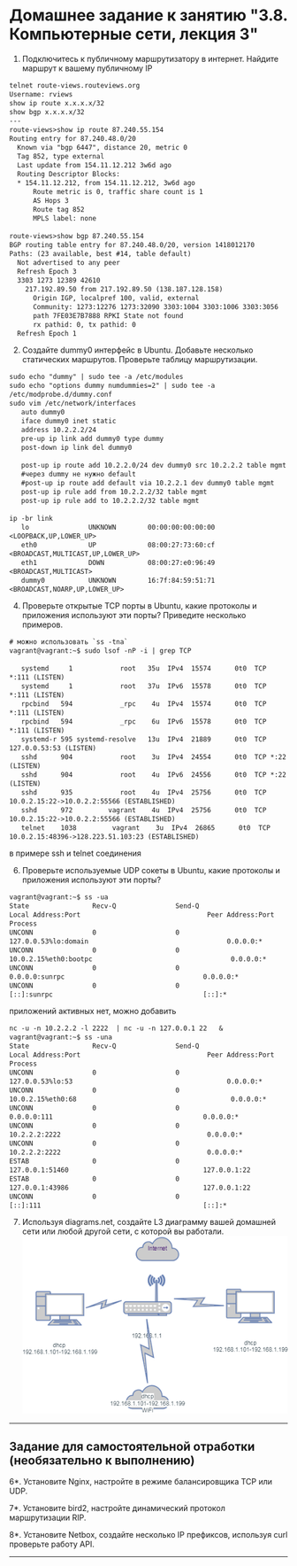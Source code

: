 # Домашнее задание к занятию "3.8. Компьютерные сети, лекция 3"

1. Подключитесь к публичному маршрутизатору в интернет. Найдите маршрут к вашему публичному IP
```
telnet route-views.routeviews.org
Username: rviews
show ip route x.x.x.x/32
show bgp x.x.x.x/32
---
route-views>show ip route 87.240.55.154
Routing entry for 87.240.48.0/20
  Known via "bgp 6447", distance 20, metric 0
  Tag 852, type external
  Last update from 154.11.12.212 3w6d ago
  Routing Descriptor Blocks:
  * 154.11.12.212, from 154.11.12.212, 3w6d ago
      Route metric is 0, traffic share count is 1
      AS Hops 3
      Route tag 852
      MPLS label: none

route-views>show bgp 87.240.55.154
BGP routing table entry for 87.240.48.0/20, version 1418012170
Paths: (23 available, best #14, table default)
  Not advertised to any peer
  Refresh Epoch 3
  3303 1273 12389 42610
    217.192.89.50 from 217.192.89.50 (138.187.128.158)
      Origin IGP, localpref 100, valid, external
      Community: 1273:12276 1273:32090 3303:1004 3303:1006 3303:3056
      path 7FE03E7B7888 RPKI State not found
      rx pathid: 0, tx pathid: 0
  Refresh Epoch 1
```
2. Создайте dummy0 интерфейс в Ubuntu. Добавьте несколько статических маршрутов. Проверьте таблицу маршрутизации.
```
sudo echo "dummy" | sudo tee -a /etc/modules
sudo echo "options dummy numdummies=2" | sudo tee -a /etc/modprobe.d/dummy.conf
sudo vim /etc/network/interfaces
   auto dummy0
   iface dummy0 inet static
   address 10.2.2.2/24
   pre-up ip link add dummy0 type dummy
   post-down ip link del dummy0
   
   post-up ip route add 10.2.2.0/24 dev dummy0 src 10.2.2.2 table mgmt
   #через dummy не нужно default 
   #post-up ip route add default via 10.2.2.1 dev dummy0 table mgmt
   post-up ip rule add from 10.2.2.2/32 table mgmt
   post-up ip rule add to 10.2.2.2/32 table mgmt

ip -br link
   lo               UNKNOWN        00:00:00:00:00:00 <LOOPBACK,UP,LOWER_UP>
   eth0             UP             08:00:27:73:60:cf <BROADCAST,MULTICAST,UP,LOWER_UP>
   eth1             DOWN           08:00:27:e0:96:49 <BROADCAST,MULTICAST>
   dummy0           UNKNOWN        16:7f:84:59:51:71 <BROADCAST,NOARP,UP,LOWER_UP>
```
4. Проверьте открытые TCP порты в Ubuntu, какие протоколы и приложения используют эти порты? Приведите несколько примеров.
```
# можно использовать `ss -tna`
vagrant@vagrant:~$ sudo lsof -nP -i | grep TCP

   systemd     1            root   35u  IPv4  15574      0t0  TCP *:111 (LISTEN)
   systemd     1            root   37u  IPv6  15578      0t0  TCP *:111 (LISTEN)
   rpcbind   594            _rpc    4u  IPv4  15574      0t0  TCP *:111 (LISTEN)
   rpcbind   594            _rpc    6u  IPv6  15578      0t0  TCP *:111 (LISTEN)
   systemd-r 595 systemd-resolve   13u  IPv4  21889      0t0  TCP 127.0.0.53:53 (LISTEN)
   sshd      904            root    3u  IPv4  24554      0t0  TCP *:22 (LISTEN)
   sshd      904            root    4u  IPv6  24556      0t0  TCP *:22 (LISTEN)
   sshd      935            root    4u  IPv4  25756      0t0  TCP 10.0.2.15:22->10.0.2.2:55566 (ESTABLISHED)
   sshd      972         vagrant    4u  IPv4  25756      0t0  TCP 10.0.2.15:22->10.0.2.2:55566 (ESTABLISHED)
   telnet    1038         vagrant    3u  IPv4  26865      0t0  TCP 10.0.2.15:48396->128.223.51.103:23 (ESTABLISHED)
  ```
в примере ssh и telnet соединения

6. Проверьте используемые UDP сокеты в Ubuntu, какие протоколы и приложения используют эти порты?
```
vagrant@vagrant:~$ ss -ua
State                Recv-Q               Send-Q                              Local Address:Port                                Peer Address:Port               Process
UNCONN               0                    0                                   127.0.0.53%lo:domain                                   0.0.0.0:*
UNCONN               0                    0                                  10.0.2.15%eth0:bootpc                                   0.0.0.0:*
UNCONN               0                    0                                         0.0.0.0:sunrpc                                   0.0.0.0:*
UNCONN               0                    0                                            [::]:sunrpc                                      [::]:*
```
приложений активных нет,  можно добавить
```
nc -u -n 10.2.2.2 -l 2222  | nc -u -n 127.0.0.1 22   &
vagrant@vagrant:~$ ss -una
State                Recv-Q               Send-Q                              Local Address:Port                                Peer Address:Port               Process
UNCONN               0                    0                                   127.0.0.53%lo:53                                       0.0.0.0:*
UNCONN               0                    0                                  10.0.2.15%eth0:68                                       0.0.0.0:*
UNCONN               0                    0                                         0.0.0.0:111                                      0.0.0.0:*
UNCONN               0                    0                                        10.2.2.2:2222                                     0.0.0.0:*
UNCONN               0                    0                                        10.2.2.2:2222                                     0.0.0.0:*
ESTAB                0                    0                                       127.0.0.1:51460                                  127.0.0.1:22
ESTAB                0                    0                                       127.0.0.1:43986                                  127.0.0.1:22
UNCONN               0                    0                                            [::]:111                                         [::]:*
```
7. Используя diagrams.net, создайте L3 диаграмму вашей домашней сети или любой другой сети, с которой вы работали. 
![ресурсы](03_08_diag.png)

 ---
## Задание для самостоятельной отработки (необязательно к выполнению)

6*. Установите Nginx, настройте в режиме балансировщика TCP или UDP.

7*. Установите bird2, настройте динамический протокол маршрутизации RIP.

8*. Установите Netbox, создайте несколько IP префиксов, используя curl проверьте работу API.

 ---

